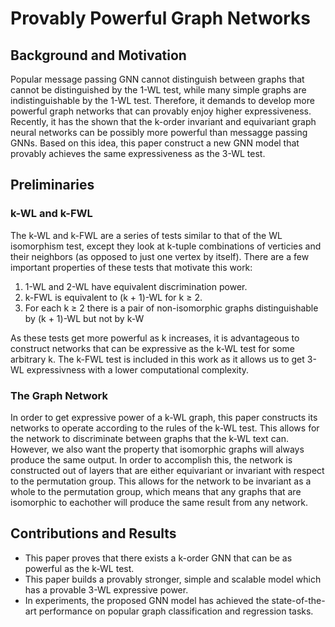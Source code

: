# Provably Powerful Graph Networks

## Background and Motivation

Popular message passing GNN cannot distinguish between graphs that cannot be distinguished by the 1-WL test, while many simple graphs are indistinguishable by the 1-WL test. Therefore, it demands to develop more powerful graph networks that can provably enjoy higher expressiveness. Recently, it has the shown that the k-order invariant and equivariant graph neural networks can be possibly more powerful than messagge passing GNNs. Based on this idea, this paper construct a new GNN model that provably achieves the same expressiveness as the 3-WL test.

## Preliminaries

### k-WL and k-FWL

The k-WL and k-FWL are a series of tests similar to that of the WL isomorphism test, except they look at k-tuple combinations of verticies and their neighbors (as opposed to just one vertex by itself). There are a few important properties of these tests that motivate this work:

<ol>
<li>1-WL and 2-WL have equivalent discrimination power.</li>
<li>k-FWL is equivalent to (k + 1)-WL for k ≥ 2.</li>
<li>For each k ≥ 2 there is a pair of non-isomorphic graphs distinguishable by (k + 1)-WL but
not by k-W</li>
</ol>

As these tests get more powerful as k increases, it is advantageous to construct networks that can be expressive as the k-WL test for some arbitrary k. The k-FWL test is included in this work as it allows us to get 3-WL expressivness with a lower computational complexity.

### The Graph Network

In order to get expressive power of a k-WL graph, this paper constructs its networks to operate according to the rules of the k-WL test. This allows for the network to discriminate between graphs that the k-WL text can. However, we also want the property that isomorphic graphs will always produce the same output. In order to accomplish this, the network is constructed out of layers that are either equivariant or invariant with respect to the permutation group. This allows for the network to be invariant as a whole to the permutation group, which means that any graphs that are isomorphic to eachother will produce the same result from any network.

## Contributions and Results
* This paper proves that there exists a k-order GNN that can be as powerful as the k-WL test.
* This paper builds a provably stronger, simple and scalable model which has a provable 3-WL expressive power.
* In experiments, the proposed GNN model has achieved the state-of-the-art performance on popular graph classification and regression tasks.


